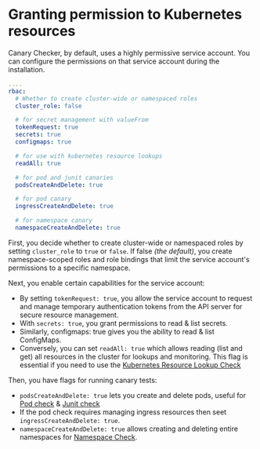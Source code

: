# Granting permission to Kubernetes resources

Canary Checker, by default, uses a highly permissive service account.
You can configure the permissions on that service account during the installation.

```yaml title="values.yaml"
....
rbac:
  # Whether to create cluster-wide or namespaced roles
  cluster_role: false

  # for secret management with valueFrom
  tokenRequest: true
  secrets: true
  configmaps: true

  # for use with kubernetes resource lookups
  readAll: true

  # for pod and junit canaries
  podsCreateAndDelete: true

  # for pod canary
  ingressCreateAndDelete: true

  # for namespace canary
  namespaceCreateAndDelete: true
```

First, you decide whether to create cluster-wide or namespaced roles by setting
`cluster_role` to `true` or `false`.
If false _(the default)_, you create namespace-scoped roles and role bindings
that limit the service account's permissions to a specific namespace.

Next, you enable certain capabilities for the service account:

- By setting `tokenRequest: true`, you allow the service account to request
  and manage temporary authentication tokens from the API server for secure resource management.
- With `secrets: true`, you grant permissions to read & list secrets.
- Similarly, configmaps: true gives you the ability to read & list ConfigMaps.
- Conversely, you can set `readAll: true` which allows reading (list and get)
  all resources in the cluster for lookups and monitoring. This flag is essential
  if you need to use the [Kubernetes Resource Lookup Check](../reference/kubernetes.mdx)

Then, you have flags for running canary tests:

- `podsCreateAndDelete: true` lets you create and delete pods, useful for
  [Pod check](../reference/pod.mdx) & [Junit check](../reference/junit.mdx)
- If the pod check requires managing ingress resources then seet `ingressCreateAndDelete: true`.
- `namespaceCreateAndDelete: true` allows creating and deleting entire namespaces
  for [Namespace Check](../reference/namespace.mdx).
